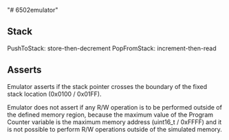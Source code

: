 "# 6502emulator" 


## Stack

PushToStack: store-then-decrement
PopFromStack: increment-then-read

## Asserts

Emulator asserts if the stack pointer crosses the boundary of the fixed stack location (0x0100 / 0x01FF).

Emulator does not assert if any R/W operation is to be performed outside of the defined memory region, because the maximum value of the Program Counter variable is the maximum memory address (uint16_t / 0xFFFF) and it is not possible to perform R/W operations outside of the simulated memory.
